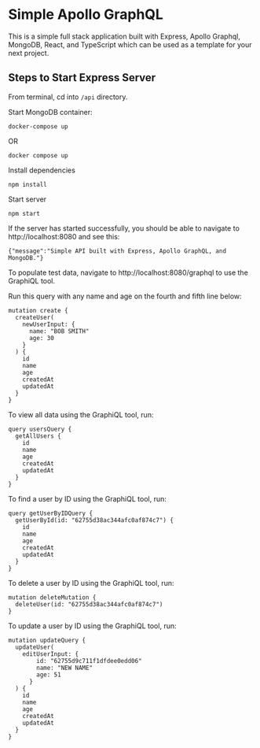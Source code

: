 # Simple Apollo GraphQL

This is a simple full stack application built with Express, Apollo Graphql, MongoDB, React, and TypeScript which can be used as a template for your next project.

## Steps to Start Express Server
From terminal, cd into ``` /api ``` directory.

Start MongoDB container:
```
docker-compose up
```
OR
```
docker compose up
```

Install dependencies
```
npm install
```

Start server
```
npm start
```

If the server has started successfully, you should be able to navigate to http://localhost:8080 and see this:

``` {"message":"Simple API built with Express, Apollo GraphQL, and MongoDB."} ```

To populate test data, navigate to http://localhost:8080/graphql to use the GraphiQL tool. 

Run this query with any name and age on the fourth and fifth line below:
```
mutation create {
  createUser(
    newUserInput: {
      name: "BOB SMITH"
      age: 30
    }
  ) {
    id
    name
    age
    createdAt
    updatedAt
  }
}
```

To view all data using the GraphiQL tool, run:
```
query usersQuery {
  getAllUsers {
    id
    name
    age
    createdAt
    updatedAt
  }
}
```

To find a user by ID using the GraphiQL tool, run:
```
query getUserByIDQuery {
  getUserById(id: "62755d38ac344afc0af874c7") {
  	id
    name
    age
    createdAt
    updatedAt
  }
}
```

To delete a user by ID using the GraphiQL tool, run:
```
mutation deleteMutation {
  deleteUser(id: "62755d38ac344afc0af874c7")
}
```

To update a user by ID using the GraphiQL tool, run:
```
mutation updateQuery {
  updateUser(
    editUserInput: {
        id: "62755d9c711f1dfdee0edd06"
        name: "NEW NAME"
        age: 51
      }
  ) {
    id
    name
    age
    createdAt
    updatedAt
  }
}
```
